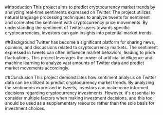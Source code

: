 #Introduction
This project aims to predict cryptocurrency market trends by analyzing real-time sentiments expressed on Twitter. The project utilizes natural language processing techniques to analyze tweets for sentiment and correlates the sentiment with cryptocurrency price movements. By understanding the sentiment of Twitter users towards specific cryptocurrencies, investors can gain insights into potential market trends.

##Background
Twitter has become a significant platform for sharing news, opinions, and discussions related to cryptocurrency markets. The sentiment expressed in tweets can often influence market behaviors, leading to price fluctuations. This project leverages the power of artificial intelligence and machine learning to analyze vast amounts of Twitter data and predict market movements accordingly.

##Conclusion
This project demonstrates how sentiment analysis on Twitter data can be utilized to predict cryptocurrency market trends. By analyzing the sentiments expressed in tweets, investors can make more informed decisions regarding cryptocurrency investments. However, it's essential to consider multiple factors when making investment decisions, and this tool should be used as a supplementary resource rather than the sole basis for investment choices.







